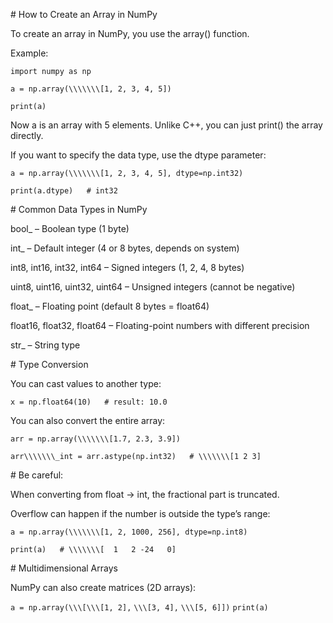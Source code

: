 \# How to Create an Array in NumPy



To create an array in NumPy, you use the array() function.

Example:

`import numpy as np`



`a = np.array(\\\\\\\[1, 2, 3, 4, 5])`

`print(a)`

Now a is an array with 5 elements. Unlike C++, you can just print() the array directly.



If you want to specify the data type, use the dtype parameter:

`a = np.array(\\\\\\\[1, 2, 3, 4, 5], dtype=np.int32)`

`print(a.dtype)   # int32`



\# Common Data Types in NumPy



bool\_ – Boolean type (1 byte)



int\_ – Default integer (4 or 8 bytes, depends on system)



int8, int16, int32, int64 – Signed integers (1, 2, 4, 8 bytes)



uint8, uint16, uint32, uint64 – Unsigned integers (cannot be negative)



float\_ – Floating point (default 8 bytes = float64)



float16, float32, float64 – Floating-point numbers with different precision



str\_ – String type



\# Type Conversion



You can cast values to another type:

`x = np.float64(10)   # result: 10.0`



You can also convert the entire array:

`arr = np.array(\\\\\\\[1.7, 2.3, 3.9])`

`arr\\\\\\\_int = arr.astype(np.int32)   # \\\\\\\[1 2 3]`





\# Be careful:



When converting from float → int, the fractional part is truncated.



Overflow can happen if the number is outside the type’s range:



`a = np.array(\\\\\\\[1, 2, 1000, 256], dtype=np.int8)`

`print(a)   # \\\\\\\[  1   2 -24   0]`



\# Multidimensional Arrays



NumPy can also create matrices (2D arrays):

`a = np.array(\\\[\\\[1, 2],`
`\\\[3, 4],`
`\\\[5, 6]])`
`print(a)`

